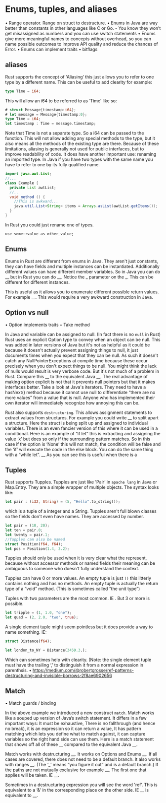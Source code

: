 # Enums, tuples, and aliases

  • Range operator. Range on struct to destructure.
  • Enums in Java are way better than constants in other languages like C or Go. - You know they won’t get misassigned as numbers and you can use switch statements
  • Enums give more meaningful names to concepts without overhead, so you can name possible outcomes to improve API quality and reduce the chances of Error.
  • Enums can implement traits
  • bitflags

## aliases
Rust supports the concept of 'Aliasing’ this just allows you to refer to one type by a different name. This can be useful to add clearity for example:
```rust 
type Time = i64;
```
This will allow an i64 to be referred to as ‘Time’ like so:
```rust
# struct Message{timestamp:i64};
# let message = Message{timestamp:0};
type Time = i64;
let timestamp : Time = message.timestamp;
```
Note that Time is not a separate type. So a i64 can be passed to the function. This will not allow adding any special methods to the type, but it also means all the methods of the existing type are there. Because of these limitations, aliasing is generally not used for public interfaces, but to improve readability of code. It does have another important use: renaming an imported type. In Java if you have two types with the same name you have to refer to one by its fully qualified name. 
```java
import java.awt.List;
//...
class Example {
  private List awtList;
  //..
  void method () {
    //This is awkward...
    java.util.List<String> items = Arrays.asList(awtList.getItems());
  }
}
```
In Rust you could just rename one of types.
```rust,ignore
use some::value as other_value;
```

## Enums

Enums in Rust are different from enums in Java. They aren't just constants, they can have fields and multiple instances can be instantiated. Additionally different values can have different member variables. So in Java you can do __ but in Rust you can do __. Notice the _ parameter on the _. This can be different for different instances.

This is useful as it allows you to enumerate different possible return values. For example __. This would require a very awkward construction in Java.

## Option vs null
  • Option implements traits
    ◦ Take method

In Java and variable can be assigned to null. (In fact there is no `null` in Rust) Rust uses an explicit Option type to convey when an object can be null. This was added in later versions of Java but it's not as helpful as it could be because it doesn't actually prevent assigning things to null, it just documents times when you expect that they can be null. As such it doesn't catch any NullPointerExceptions at compile time because these occur precisely when you don't expect things to be null. You might think the lack of nulls would result is very verbose code. But it's not much of a problem in Rust. Compare this __ to the equivalent Java __. The real advantage of making option explicit is not that it prevents null pointers but that it makes interfaces better. Take a look at Java's iterators. They need to have a hasNext() method because it cannot use null to differentiate “there are no more values” from a value that is null. Anyone who has implemented their own iterator will immediately recognize how annoying this can be.

Rust also supports `destructuring`. This allows assignment statements to extract values from structures. For example you could write __ to split apart a structure. Here the struct is being split up and assigned to individual variables. There is an even fancier version of this where it can be used in a conditional. Here is an example of “if let” this is extracting and assigning the value ‘x’ but does so only if the surrounding pattern matches. So in this case if the option is ‘None’ this will not match, the condition will be false and the ‘if’ will execute the code in the else block. You can do the same thing with a “while let”. __ As you can see this is useful when there is a 

## Tuples

Rust supports Tupples. Tupples are just like 'Pair’ in `apache lang` in Java or Map.Entry. They are a simple wrapper of multiple objects. The syntax looks like:
```rust
let pair : (i32, String) = (5, "Hello".to_string()); 
```
which is a tuple of a integer and a String. Tupples aren't full blown classes so the fields don't even have names. They are accessed by number. 
```rust
let pair = (10, 20);
let ten = pair.0;
let twenty = pair.1;
//Tupples can also be named
struct Position(f64, f64);
let pos = Position(1.4, 3.2);
```
Tupples should only be used when it is very clear what the represent, because without accessor methods or named fields their meaning can be ambiguous to someone who doesn't fully understand the context.

Tupples can have 0 or more values. An empty tuple is just `()` this litterly contains nothing and has no methods. An empty tuple is actually the return type of a “void” method. (This is sometimes called “the unit type”) 

Tuples with two parameters are the most common. IE . But 3 or more is possible. 
```rust 
let tripple = (1, 1.0, "one");
let quad = (2, 2.0, "two", true);
```
A single element tuple might seem pointless but it does provide a way to name something. IE: 
```rust
struct Distance(f64);

let london_to_NY = Distance(3459.3,);
```
Which can sometimes help with clearity. (Note: the single element tuple must have the trailing ‘,’ to distinguish it from a normal expression in parenthsis.
  • https://medium.com/@robertgrosse/ref-patterns-destructuring-and-invisible-borrows-2f8ae6902656

## Match
  • Match guards / binding

In the above example we introduced a new construct `match`. Match works like a souped up version of Java’s switch statement. It differs in a few important ways: It must be exhaustive, There is no fallthrough (and hence no break), it is an expression so it can return a value, It has pattern matching which lets you define what to match against, it can capture variables so the right hand side can use them. Here is a match statement that shows off all of these __ compared to the equivalent Java __. 

Match works with destructuring __. It works on Options and Enums __. If all cases are covered, there does not need to be a default branch. It also works with ranges __. (The ‘_’ means “you figure it out” and is a default branch.) If the paths are not mutually exclusive for example __. The first one that applies will be taken. IE __.

Sometimes in a destructuring expression you will see the word 'ref’. This is equivalent to a ‘&’ in the corresponding place on the other side. IE __ is equivalent to __.

